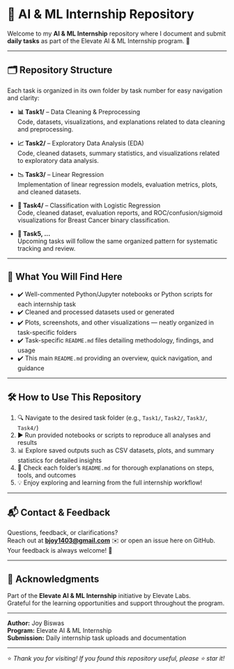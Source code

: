 # 🤖 AI & ML Internship Repository

Welcome to my **AI & ML Internship** repository where I document and submit **daily tasks** as part of the Elevate AI & ML Internship program. 🚀

---

## 🗂 Repository Structure

Each task is organized in its own folder by task number for easy navigation and clarity:

- **📊 Task1/** – Data Cleaning & Preprocessing  
  Code, datasets, visualizations, and explanations related to data cleaning and preprocessing.

- **📈 Task2/** – Exploratory Data Analysis (EDA)  
  Code, cleaned datasets, summary statistics, and visualizations related to exploratory data analysis.

- **📉 Task3/** – Linear Regression  
  Implementation of linear regression models, evaluation metrics, plots, and cleaned datasets.

- **🧬 Task4/** – Classification with Logistic Regression  
  Code, cleaned dataset, evaluation reports, and ROC/confusion/sigmoid visualizations for Breast Cancer binary classification.

- **📝 Task5, ...**  
  Upcoming tasks will follow the same organized pattern for systematic tracking and review.

---

## 🔎 What You Will Find Here

- ✔️ Well-commented Python/Jupyter notebooks or Python scripts for each internship task  
- ✔️ Cleaned and processed datasets used or generated  
- ✔️ Plots, screenshots, and other visualizations — neatly organized in task-specific folders  
- ✔️ Task-specific `README.md` files detailing methodology, findings, and usage  
- ✔️ This main `README.md` providing an overview, quick navigation, and guidance

---

## 🛠 How to Use This Repository

1. 🔍 Navigate to the desired task folder (e.g., `Task1/`, `Task2/`, `Task3/`, `Task4/`)  
2. ▶️ Run provided notebooks or scripts to reproduce all analyses and results  
3. 📊 Explore saved outputs such as CSV datasets, plots, and summary statistics for detailed insights  
4. 📖 Check each folder’s `README.md` for thorough explanations on steps, tools, and outcomes  
5. 💡 Enjoy exploring and learning from the full internship workflow!

---

## 📬 Contact & Feedback

Questions, feedback, or clarifications?  
Reach out at **bjoy1403@gmail.com** ✉️ or open an issue here on GitHub. Your feedback is always welcome! 🤝

---

## 🙏 Acknowledgments

Part of the **Elevate AI & ML Internship** initiative by Elevate Labs.  
Grateful for the learning opportunities and support throughout the program.

---

**Author:** Joy Biswas  
**Program:** Elevate AI & ML Internship  
**Submission:** Daily internship task uploads and documentation  

---

⭐ _Thank you for visiting! If you found this repository useful, please ⭐ star it!_
